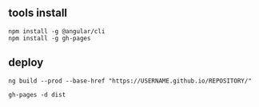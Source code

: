 ## tools install
```
npm install -g @angular/cli
npm install -g gh-pages
```

## deploy
```
ng build --prod --base-href "https://USERNAME.github.io/REPOSITORY/"

gh-pages -d dist
```
